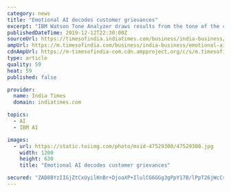 ```yaml
---
category: news
title: "Emotional AI decodes customer grievances"
excerpt: "IBM Watson Tone Analyzer draws results from the tone of the content ... NoBroker.com, a user of the tool, said the AI picks up the sentiment behind a complaint received across mediums, and automatically forwards the mail to the concerned department. “In the final stage, the concerned department head have two choices, to either address ..."
publishedDateTime: 2019-12-12T22:30:00Z
sourceUrl: https://timesofindia.indiatimes.com/business/india-business/emotional-ai-decodes-customer-grievances/articleshow/72497981.cms
ampUrl: https://m.timesofindia.com/business/india-business/emotional-ai-decodes-customer-grievances/amp_articleshow/72497981.cms
cdnAmpUrl: https://m-timesofindia-com.cdn.ampproject.org/c/s/m.timesofindia.com/business/india-business/emotional-ai-decodes-customer-grievances/amp_articleshow/72497981.cms
type: article
quality: 59
heat: 59
published: false

provider:
  name: India Times
  domain: indiatimes.com

topics:
  - AI
  - IBM AI

images:
  - url: https://static.toiimg.com/photo/msid-47529300/47529300.jpg
    width: 1200
    height: 630
    title: "Emotional AI decodes customer grievances"

secured: "ZAD8BYzIIGjZtCxUyilKnBr+DjoaXP+IlulCG6GGg3gPpY17B/lPpT26jWcCskMcpsA8K1hakSpsTjGGVeKr6ykalP2+Pt9p5yCBSeSdNXVy9pUC9TRD7PgGPUWFu+TaTWfOJ7Sl7gJHhwJtCUh0I9bTNZk18xXGSbAKerC4SivjNzOs+vXMZ9DIWNNh7eBq7XBNyt9haONmmuF7w6IYUEalhxzZJd7CFSOxyP7GcaBd04U5QYT6Yo06jThWybElncqyGaVRb7YTlMrZ6h3w1w==;63tvI03mhOsQGEi3awEwJg=="
---
```


